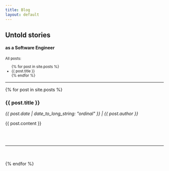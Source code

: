 ```yaml
---
title: Blog
layout: default
---
```


<section>
	<h1>Untold stories</h1>
	<h4>as a Software Engineer</h4>
</section>
<section>
	<small>
		<div>All posts:</div>
		<ul>
			{% for post in site.posts %}
				<li>{{ post.title }}</li>
			{% endfor %}
		</ul>
	</small>
	<hr />
</section>
<section>
  {% for post in site.posts %}
	<article>
		<h1>{{ post.title }}</h1>
		<p><i>{{ post.date | date_to_long_string: "ordinal" }} | {{ post.author }}</i></p>
		<p>
			{{ post.content }}
		</p>
	</article>
	<br />
	<br />
	<hr />
	<br />
	<br />
  {% endfor %}
</section>
